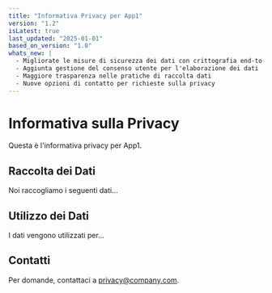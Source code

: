 ```yaml
---
title: "Informativa Privacy per App1"
version: "1.2"
isLatest: true
last_updated: "2025-01-01"
based_on_version: "1.0"
whats_new: |
  - Migliorate le misure di sicurezza dei dati con crittografia end-to-end
  - Aggiunta gestione del consenso utente per l'elaborazione dei dati
  - Maggiore trasparenza nelle pratiche di raccolta dati
  - Nuove opzioni di contatto per richieste sulla privacy
---
```


# Informativa sulla Privacy

Questa è l'informativa privacy per App1.

## Raccolta dei Dati

Noi raccogliamo i seguenti dati...

## Utilizzo dei Dati

I dati vengono utilizzati per...

## Contatti

Per domande, contattaci a privacy@company.com.
